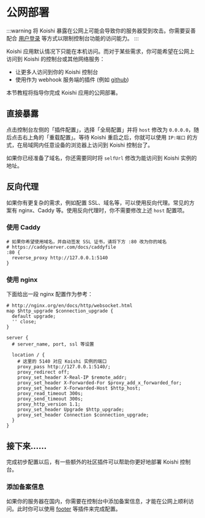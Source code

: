 # 公网部署

:::warning
将 Koishi 暴露在公网上可能会导致你的服务器受到攻击。你需要妥善配合 [用户登录](../usage/platform.md#控制台登录) 等方式以限制控制台功能的访问能力。
:::

Koishi 应用默认情况下只能在本机访问。而对于某些需求，你可能希望在公网上访问到 Koishi 的控制台或其他网络服务：

- 让更多人访问到你的 Koishi 控制台
- 使用作为 webhook 服务端的插件 (例如 [github](https://github.koishi.chat))

本节教程将指导你完成 Koishi 应用的公网部署。

## 直接暴露

点击控制台左侧的「插件配置」，选择「全局配置」并将 `host` 修改为 `0.0.0.0`，随后点击右上角的「重载配置」。等待 Koishi 重启之后，你就可以使用 `IP:端口` 的方式，在局域网内任意设备的浏览器上访问到 Koishi 控制台了。

如果你已经准备了域名，你还需要同时将 `selfUrl` 修改为能访问到 Koishi 实例的地址。

## 反向代理

如果你有更复杂的需求，例如配置 SSL、域名等，可以使用反向代理。常见的方案有 nginx、Caddy 等。使用反向代理时，你不需要修改上述 `host` 配置项。

### 使用 Caddy

```text
# 如果你希望使用域名，并自动签发 SSL 证书，请将下方 :80 改为你的域名
# https://caddyserver.com/docs/caddyfile
:80 {
  reverse_proxy http://127.0.0.1:5140
}
```

### 使用 nginx

下面给出一段 nginx 配置作为参考：

```text
# http://nginx.org/en/docs/http/websocket.html
map $http_upgrade $connection_upgrade {
  default upgrade;
  '' close;
}

server {
  # server_name, port, ssl 等设置

  location / {
    # 这里的 5140 对应 Koishi 实例的端口
    proxy_pass http://127.0.0.1:5140/;
    proxy_redirect off;
    proxy_set_header X-Real-IP $remote_addr;
    proxy_set_header X-Forwarded-For $proxy_add_x_forwarded_for;
    proxy_set_header X-Forwarded-Host $http_host;
    proxy_read_timeout 300s;
    proxy_send_timeout 300s;
    proxy_http_version 1.1;
    proxy_set_header Upgrade $http_upgrade;
    proxy_set_header Connection $connection_upgrade;
  }
}
```

## 接下来……

完成初步配置以后，有一些额外的社区插件可以帮助你更好地部署 Koishi 控制台。

### 添加备案信息

如果你的服务器在国内，你需要在控制台中添加备案信息，才能在公网上顺利访问。此时你可以使用 [footer](https://github.com/koishijs/koishi-plugin-footer) 等插件来完成配置。
